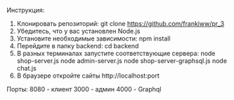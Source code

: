 Инструкция:

1. Клонировать репозиторий: git clone https://github.com/frankiww/pr_3
2. Убедитесь, что у вас установлен Node.js
3. Установите необходимые зависимости: npm install
4. Перейдите в папку backend: cd backend
5. В разных терминалах запустите соответствующие сервера:
   node shop-server.js
   node admin-server.js
   node shop-server-graphsql.js
   node chat.js
6. В браузере откройте сайты http://localhost:port

Порты:
8080 - клиент
3000 - админ
4000 - Graphql


